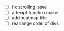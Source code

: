 - [ ] fix scrolling issue  
- [ ] attempt function maker
- [ ] add heatmap title
- [ ] rearrange order of divs
